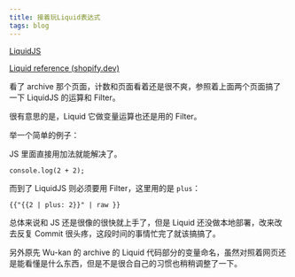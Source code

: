 ```yaml
---
title: 接着玩Liquid表达式
tags: blog
---
```


[LiquidJS](https://liquidjs.com/zh-cn/)

[Liquid reference (shopify.dev)](https://shopify.dev/docs/api/liquid)

看了 archive 那个页面，计数和页面看着还是很不爽，参照着上面两个页面搞了一下 LiquidJS 的运算和 Filter。

很有意思的是，Liquid 它做变量运算也还是用的 Filter。

举一个简单的例子：

JS 里面直接用加法就能解决了。
```
console.log(2 + 2);
```

而到了 LiquidJS 则必须要用 Filter，这里用的是 `plus`：
```
{{"{{2 | plus: 2}}" | raw }}
```

总体来说和 JS 还是很像的很快就上手了，但是 Liquid 还没做本地部署，改来改去反复 Commit 很头疼，这段时间的事情忙完了就该搞搞了。

另外原先 Wu-kan 的 archive 的 Liquid 代码部分的变量命名，虽然对照着网页还是能看懂是什么东西，但是不是很合自己的习惯也稍稍调整了一下。
